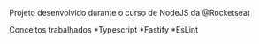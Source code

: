 Projeto desenvolvido durante o curso de NodeJS da @Rocketseat

Conceitos trabalhados
*Typescript
*Fastify
*EsLint